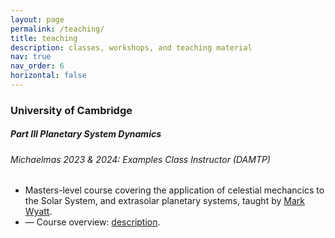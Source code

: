 ```yaml
---
layout: page
permalink: /teaching/
title: teaching
description: classes, workshops, and teaching material
nav: true
nav_order: 6
horizontal: false
---
```


<h3 class="mt-4">University of Cambridge</h3>

<div class="card mt-3">
  <div class="p-3">
    <div class="row">
      <div class="row-cols-md-3">
        <h5 class="font-weight-bold">Part III Planetary System Dynamics</h5>
      </div>
    </div>
    <h6 class="font-italic mt-2 row-cols-md-3">Michaelmas 2023 & 2024: Examples Class Instructor (DAMTP)</h6>
    <ul class="card-text font-italic list-group list-group-flush row-cols-md-3">
      <li class="list-group-item">Masters-level course covering the application of celestial mechancics to the Solar System, and extrasolar planetary systems, taught by <a href="https://www.ast.cam.ac.uk/people/Mark.Wyatt">Mark Wyatt</a>.</li>
      <li class="list-group-item">— Course overview: <a href="/assets/pdf/teaching/PSD_overview.pdf">description</a>.</li>
    </ul>
  </div>
</div>